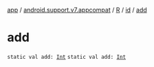 [app](../../../index.md) / [android.support.v7.appcompat](../../index.md) / [R](../index.md) / [id](index.md) / [add](./add.md)

# add

`static val add: `[`Int`](https://kotlinlang.org/api/latest/jvm/stdlib/kotlin/-int/index.html)
`static val add: `[`Int`](https://kotlinlang.org/api/latest/jvm/stdlib/kotlin/-int/index.html)